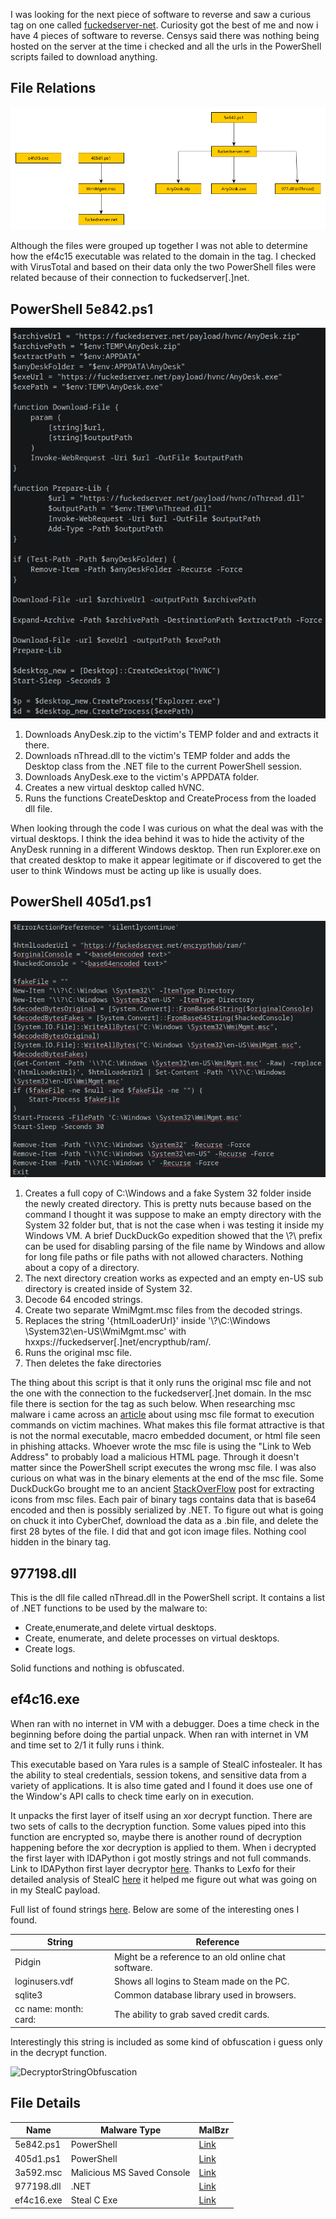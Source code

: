 I was looking for the next piece of software to reverse and saw a curious tag on one called [fuckedserver-net](https://bazaar.abuse.ch/browse/tag/fuckedserver-net/). Curiosity got the best of me and now i have 4 pieces of software to reverse. Censys said there was nothing being hosted on the server at the time i checked and all the urls in the PowerShell scripts failed to download anything. 


## File Relations
![Flow Chart](/assets/images/09//FlowChart.png)

Although the files were grouped up together I was not able to determine how the ef4c15 executable was related to the domain in the tag. I checked with VirusTotal and based on their data only the two PowerShell files were related because of their connection to fuckedserver[.]net. 

## PowerShell 5e842.ps1

![First PWSH](/assets/images/09/5e842powershell.png)

1. Downloads AnyDesk.zip to the victim's TEMP folder and and extracts it there. 
2. Downloads nThread.dll to the victim's TEMP folder and adds the Desktop class from the .NET file to the current PowerShell session.
3. Downloads AnyDesk.exe to the victim's APPDATA folder.
4. Creates a new virtual desktop called hVNC.
5. Runs the functions CreateDesktop and CreateProcess from the loaded dll file.

When looking through the code I was curious on what the deal was with the virtual desktops. I think the idea behind it was to hide the activity of the AnyDesk running in a different Windows desktop. Then run Explorer.exe on that created desktop to make it appear legitimate or if discovered to get the user to think Windows must be acting up like is usually does.

## PowerShell 405d1.ps1

![Second PWSH](/assets/images/09/405d1powershell.png)

1. Creates a full copy of C:\Windows and a fake System 32 folder inside the newly created directory. This is pretty nuts because based on the command I thought it was suppose to make an empty directory with the System 32 folder but, that is not the case when i was testing it inside my Windows VM. A brief DuckDuckGo expedition showed that the \\?\ prefix can be used for disabling parsing of the file name by Windows and allow for long file paths or file paths with not allowed characters. Nothing about a copy of a directory.
2. The next directory creation works as expected and an empty en-US sub directory is created inside of System 32.
3. Decode 64 encoded strings.
4. Create two separate WmiMgmt.msc files from the decoded strings.
5. Replaces the string '{htmlLoaderUrl}' inside '\\?\C:\Windows \System32\en-US\WmiMgmt.msc' with hxxps://fuckedserver[.]net/encrypthub/ram/. 
6. Runs the original msc file.
7. Then deletes the fake directories

The thing about this script is that it only runs the original msc file and not the one with the connection to the fuckedserver[.]net domain. In the msc file there is section for the tag as such below. When researching msc malware i came across an [article](https://www.outflank.nl/blog/2024/08/13/will-the-real-grimresource-please-stand-up-abusing-the-msc-file-format/) about using msc file format to execution commands on victim machines. What makes this file format attractive is that is not the normal executable, macro embedded document, or html file seen in phishing attacks. Whoever wrote the msc file is using the "Link to Web Address" to probably load a malicious HTML page. Through it doesn't matter since the PowerShell script executes the wrong msc file. I was also curious on what was  in the binary elements at the end of the msc file. Some DuckDuckGo brought me to an ancient [StackOverFlow](https://stackoverflow.com/questions/42711354/extract-icons-from-a-msc-file) post for extracting icons from msc files. Each pair of binary tags contains data that is base64 encoded and then is possibly serialized by .NET. To figure out what is going on chuck it into CyberChef, download the data as a .bin file, and delete the first 28 bytes of the file. I did that and got icon image files. Nothing cool hidden in the binary tag.

## 977198.dll

This is the dll file called nThread.dll in the PowerShell script. It contains a list of .NET functions to be used by the malware to:

+ Create,enumerate,and delete virtual desktops.
+ Create, enumerate, and delete processes on virtual desktops.
+ Create logs.

Solid functions and nothing is obfuscated.

## ef4c16.exe

When ran with no internet in VM with a debugger.
Does a time check in the beginning before doing the partial unpack.
When ran with internet in VM and time set to 2/1 it fully runs i think.

This executable based on Yara rules is a sample of StealC infostealer. It has the ability to steal credentials, session tokens, and sensitive data from a variety of applications. It is also time gated and I found it does use one of the Window's API calls to check time early on in execution.

It unpacks the first layer of itself using an xor decrypt function. There are two sets of calls to the decryption function. Some values piped into this function are encrypted so, maybe there is another round of decryption happening before the xor decryption is applied to them. When i decrypted the first layer with IDAPython i got mostly strings and not full commands. Link to IDAPython first layer decryptor [here](https://github.com/ParkWork5/IDAPythonScripts/tree/main/StealC). Thanks to Lexfo for their detailed analysis of StealC [here](https://blog.lexfo.fr/StealC_malware_analysis_part3.html) it helped me figure out what was going on in my StealC payload.

Full list of found strings [here](/assets/images/FoundStrings.txt). Below are some of the interesting ones I found.

|String|Reference|
|------|-------|
|Pidgin|Might be a reference to an old online chat software.|
|loginusers.vdf |Shows all logins to Steam made on the PC.|
|sqlite3|Common database library used in browsers.|
|cc name: month: card: |The ability to grab saved credit cards.|

Interestingly this string is included as some kind of obfuscation i guess only in the decrypt function.

![DecryptorStringObfuscation](/assets/images/09/Screenshots/DecryptFunction.png)


## File Details


|Name|Malware Type|MalBzr|
|----|------------|------|
|5e842.ps1|PowerShell|[Link](https://bazaar.abuse.ch/sample/5e8428fbd148bf83f0b7ebbaea9ca326de0b8810edbcd2c55c3c75d034b11fe0/)|
|405d1.ps1|PowerShell|[Link](https://bazaar.abuse.ch/sample/405d1dcdbba56bce99a308734c39ac8ca62ffb55dbd69565293a79b468e4dad1/)|
|3a592.msc|Malicious MS Saved Console|[Link](https://bazaar.abuse.ch/sample/3a5924cca3467388d2f5ea74f3b3e2437a229beb780d79019c57724af4394649/)|
|977198.dll|.NET|[Link](https://bazaar.abuse.ch/sample/977198c47d5e7f049c468135f5bde776c20dcd40e8a2ed5adb7717c2c44be5b9/)|
|ef4c16.exe|Steal C Exe|[Link](https://bazaar.abuse.ch/sample/e4fc16fb36a5cd9e8d7dfe42482e111c7ce91467f6ac100a0e76740b491df2d4/)|







